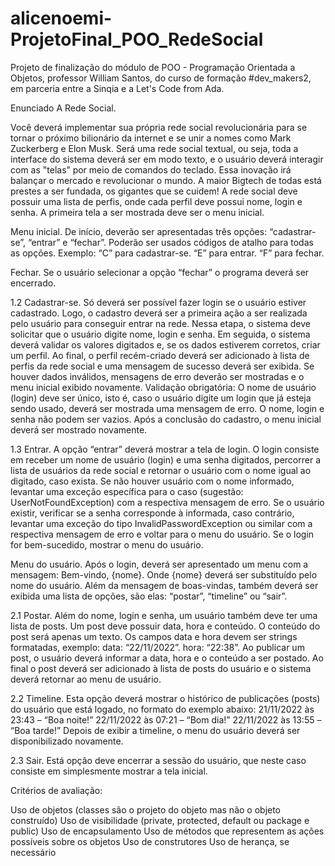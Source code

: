 # alicenoemi-ProjetoFinal_POO_RedeSocial

Projeto de finalização do módulo de POO - Programação Orientada a Objetos, professor William Santos, do curso de formação #dev_makers2, 
em parceria entre a Sinqia e a Let's Code from Ada.

Enunciado
A Rede Social.

Você deverá implementar sua própria rede social revolucionária para se tornar o próximo bilionário da internet e se unir a nomes como Mark Zuckerberg e Elon Musk. 
Será uma rede social textual, ou seja, toda a interface do sistema deverá ser em modo texto, e o usuário deverá interagir com as "telas” por meio de comandos do teclado. 
Essa inovação irá balançar o mercado e revolucionar o mundo. A maior Bigtech de todas está prestes a ser fundada, os gigantes que se cuidem! 
A rede social deve possuir uma lista de perfis, onde cada perfil deve possui nome, login e senha. A primeira tela a ser mostrada deve ser o menu inicial.

Menu inicial.
De início, deverão ser apresentadas três opções: “cadastrar-se”, “entrar” e “fechar”. Poderão ser usados códigos de atalho para todas as opções. Exemplo:
“C” para cadastrar-se.
“E” para entrar.
“F” para fechar.

Fechar.
Se o usuário selecionar a opção “fechar” o programa deverá ser encerrado.

1.2 Cadastrar-se.
Só deverá ser possível fazer login se o usuário estiver cadastrado. Logo, o cadastro deverá ser a primeira ação a ser realizada pelo usuário para conseguir entrar na rede. Nessa etapa, o sistema deve solicitar que o usuário digite nome, login e senha. Em seguida, o sistema deverá validar os valores digitados e, se os dados estiverem corretos, criar um perfil. Ao final, o perfil recém-criado deverá ser adicionado à lista de perfis da rede social e uma mensagem de sucesso deverá ser exibida. Se houver dados inválidos, mensagens de erro deverão ser mostradas e o menu inicial exibido novamente.
Validação obrigatória:
O nome de usuário (login) deve ser único, isto é, caso o usuário digite um login que já esteja sendo usado, deverá ser mostrada uma mensagem de erro.
O nome, login e senha não podem ser vazios.
Após a conclusão do cadastro, o menu inicial deverá ser mostrado novamente.

1.3 Entrar.
A opção “entrar” deverá mostrar a tela de login. O login consiste em receber um nome de usuário (login) e uma senha digitados, percorrer a lista de usuários da rede social e retornar o usuário com o nome igual ao digitado, caso exista. 
Se não houver usuário com o nome informado, levantar uma exceção específica para o caso (sugestão: UserNotFoundException) com a respectiva mensagem de erro.
Se o usuário existir, verificar se a senha corresponde à informada, caso contrário, levantar uma exceção do tipo InvalidPasswordException ou similar com a respectiva mensagem de erro e voltar para o menu do usuário.
Se o login for bem-sucedido, mostrar o menu do usuário.

Menu do usuário.
Após o login, deverá ser apresentado um menu com a mensagem: Bem-vindo, {nome}. Onde {nome} deverá ser substituído pelo nome do usuário. Além da mensagem de boas-vindas, também deverá ser exibida uma lista de opções, são elas: “postar”, “timeline” ou “sair”.

2.1 Postar.
Além do nome, login e senha, um usuário também deve ter uma lista de posts. Um post deve possuir data, hora e conteúdo. O conteúdo do post será apenas um texto. Os campos data e hora devem ser strings formatadas, exemplo:
data: “22/11/2022”.
hora: “22:38”.
Ao publicar um post, o usuário deverá informar a data, hora e o conteúdo a ser postado. Ao final o post deverá ser adicionado à lista de posts do usuário e o sistema deverá retornar ao menu de usuário.

2.2 Timeline.
Esta opção deverá mostrar o histórico de publicações (posts) do usuário que está logado, no formato do exemplo abaixo:
21/11/2022 às 23:43 – “Boa noite!”
22/11/2022 às 07:21 – “Bom dia!”
22/11/2022 às 13:55 – “Boa tarde!”
Depois de exibir a timeline, o menu do usuário deverá ser disponibilizado novamente.

2.3 Sair.
Está opção deve encerrar a sessão do usuário, que neste caso consiste em simplesmente mostrar a tela inicial.

Critérios de avaliação:

Uso de objetos (classes são o projeto do objeto mas não o objeto construído)
Uso de visibilidade (private, protected, default ou package e public)
Uso de encapsulamento
Uso de métodos que representem as ações possíveis sobre os objetos
Uso de construtores
Uso de herança, se necessário
